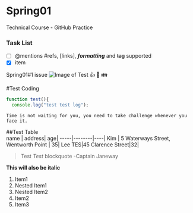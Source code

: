 # Spring01
Technical Course - GitHub Practice
### Task List
- [ ] @mentions #refs, [links], ***formatting*** and <del>tag</del> supported
- [X] item

Spring01#1 issue
![Image of Test](https://octodex.github.com/images/yaktocat.png)
:+1: :clap: :family:

#Test Coding
```javascript
function test(){
  console.log("test test log");
  ```
  
```
Time is not waiting for you, you need to take challenge whenever you face it.  
```
  
##Test Table  
name | address| age|
-----|--------|----|
Kim  | 5 Waterways Street, Wentworth Point  | 35|
Lee TES|45 Clarence Street|32|

> Test *Test* blockquote
>-Captain Janeway

__This will also be italic__

1. Item1
  1. Nested Item1
  2. Nested Item2
2. Item2
3. Item3
